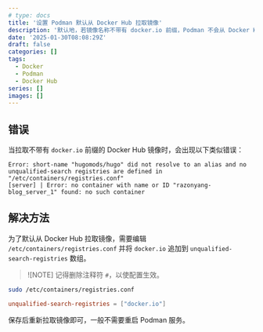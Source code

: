```yaml
---
# type: docs
title: '设置 Podman 默认从 Docker Hub 拉取镜像'
description: '默认地，若镜像名称不带有 docker.io 前缀，Podman 不会从 Docker Hub 拉取镜像。'
date: '2025-01-30T08:08:29Z'
draft: false
categories: []
tags:
  - Docker
  - Podman
  - Docker Hub
series: []
images: []
---
```


## 错误

当拉取不带有 `docker.io` 前缀的 Docker Hub 镜像时，会出现以下类似错误：

```log
Error: short-name "hugomods/hugo" did not resolve to an alias and no unqualified-search registries are defined in "/etc/containers/registries.conf"
[server] | Error: no container with name or ID "razonyang-blog_server_1" found: no such container
```

## 解决方法

为了默认从 Docker Hub 拉取镜像，需要编辑 `/etc/containers/registries.conf` 并将 `docker.io` 追加到 `unqualified-search-registries` 数组。

> ![NOTE]
> 记得删除注释符 `#`，以使配置生效。

```sh
sudo /etc/containers/registries.conf
```

```toml
unqualified-search-registries = ["docker.io"]
```

保存后重新拉取镜像即可，一般不需要重启 Podman 服务。
